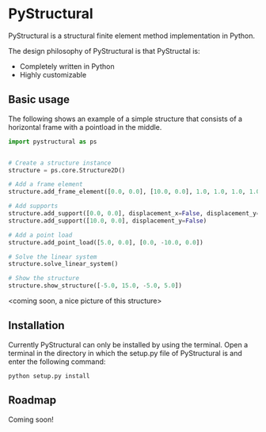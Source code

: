 # PyStructural
PyStructural is a structural finite element method implementation in Python.

The design philosophy of PyStructural is that PyStructal is:
* Completely written in Python
* Highly customizable

## Basic usage

The following shows an example of a simple structure that consists of a horizontal frame with a pointload in the middle.

```python
import pystructural as ps


# Create a structure instance
structure = ps.core.Structure2D()

# Add a frame element
structure.add_frame_element([0.0, 0.0], [10.0, 0.0], 1.0, 1.0, 1.0, 1.0)

# Add supports
structure.add_support([0.0, 0.0], displacement_x=False, displacement_y=False)
structure.add_support([10.0, 0.0], displacement_y=False)

# Add a point load
structure.add_point_load([5.0, 0.0], [0.0, -10.0, 0.0])

# Solve the linear system
structure.solve_linear_system()

# Show the structure
structure.show_structure([-5.0, 15.0, -5.0, 5.0])
```

<coming soon, a nice picture of this structure>

## Installation

Currently PyStructural can only be installed by using the terminal. Open a terminal in the directory in which the setup.py file of PyStructural is and enter the following command:

    python setup.py install

## Roadmap

Coming soon!